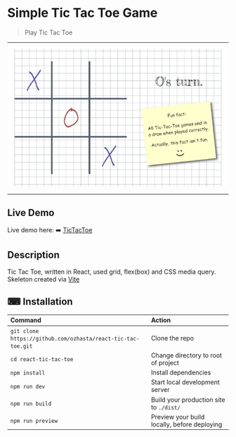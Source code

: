 # Simple Tic Tac Toe Game

> Play Tic Tac Toe

---

![TicTacToe Screenshot](screenshot.jpg)

---

## Live Demo

Live demo here: :arrow_right: [TicTacToe](https://react-simple-tictactoe.netlify.app/)

## Description

Tic Tac Toe, written in React, used grid, flex(box) and CSS media query. Skeleton created via [Vite](https://vitejs.dev/)

## ⌨ Installation

| Command                                                      | Action                                       |
| :----------------------------------------------------------- | :------------------------------------------- |
| `git clone https://github.com/ozhasta/react-tic-tac-toe.git` | Clone the repo                               |
| `cd react-tic-tac-toe`                                       | Change directory to root of project          |
| `npm install`                                                | Install dependencies                         |
| `npm run dev`                                                | Start local development server               |
| `npm run build`                                              | Build your production site to `./dist/`      |
| `npm run preview`                                            | Preview your build locally, before deploying |
